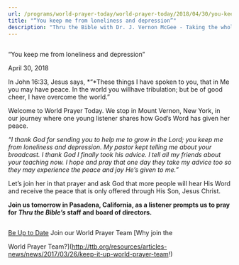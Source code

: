 ```yaml
---
url: /programs/world-prayer-today/world-prayer-today/2018/04/30/you-keep-me-from-loneliness-and-depression
title: "“You keep me from loneliness and depression”"
description: "Thru the Bible with Dr. J. Vernon McGee - Taking the whole Word to the whole world"
---
```







## 
 “You keep me from loneliness and depression”


April 30, 2018




In John 16:33, Jesus says, *“*These things I have spoken to you, that in Me you may have peace. In the world you willhave tribulation; but be of good cheer, I have overcome the world.”


Welcome to World Prayer Today. We stop in Mount Vernon, New York, in our journey where one young listener shares how God’s Word has given her peace.


*“I thank God for sending you to help me to grow in the Lord; you keep me from loneliness and depression. My pastor kept telling me about your broadcast. I thank God I finally took his advice. I tell all my friends about your teaching now. I hope and pray that one day they take my advice too so they may experience the peace and joy He’s given to me.”*


Let’s join her in that prayer and ask God that more people will hear His Word and receive the peace that is only offered through His Son, Jesus Christ. 


**Join us tomorrow in Pasadena, California, as a listener prompts us to pray for *Thru the Bible’s* staff and board of directors.**







## 




[Be Up to Date](http://feeds.feedburner.com/WorldPrayerToday "World Prayer Today RSS Feed")
Join our World Prayer Team
[Why join the  

World Prayer Team?](http://ttb.org/resources/articles-news/news/2017/03/26/keep-it-up-world-prayer-team!)




